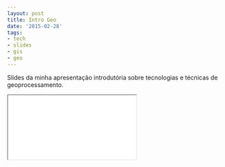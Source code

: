 ```yaml
---
layout: post
title: Intro Geo
date: '2015-02-28'
tags:
- tech
- slides
- gis
- geo
---
```


Slides da minha apresentação introdutória sobre tecnologias e técnicas de geoprocessamento.

<iframe src="{{ site.baseurl }}/presentations/gis/intro-gis/index.html" />
